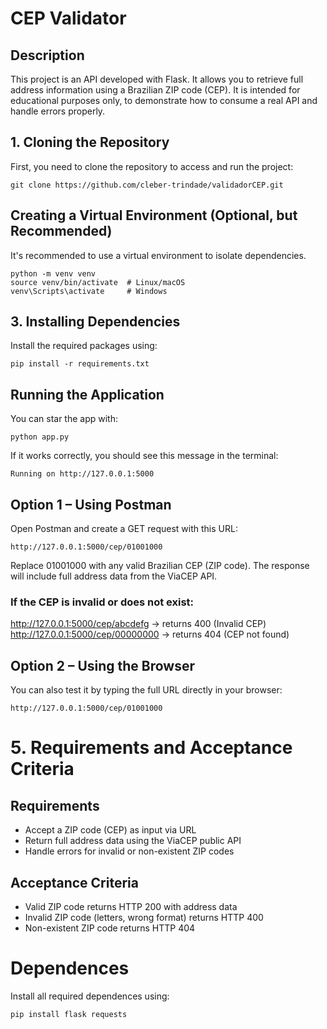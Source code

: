 <h1>CEP Validator</h1>
<h2>Description</h2>
This project is an API developed with Flask. It allows you to retrieve full address information using a Brazilian ZIP code (CEP).
It is intended for educational purposes only, to demonstrate how to consume a real API and handle errors properly.

<h2>1. Cloning the Repository</h2>
First, you need to clone the repository to access and run the project:

```
git clone https://github.com/cleber-trindade/validadorCEP.git
```
<h2>Creating a Virtual Environment (Optional, but Recommended)</h2>
It's recommended to use a virtual environment to isolate dependencies.

```
python -m venv venv
source venv/bin/activate  # Linux/macOS
venv\Scripts\activate     # Windows
```
<h2>3. Installing Dependencies </h2>
Install the required packages using:

```
pip install -r requirements.txt
```

<h2>Running the Application</h2>
You can star the app with:

```
python app.py 
```
If it works correctly, you should see this message in the terminal:

```
Running on http://127.0.0.1:5000
```
<h2>Option 1 – Using Postman</h2>
Open Postman and create a GET request with this URL:

```
http://127.0.0.1:5000/cep/01001000
```

Replace 01001000 with any valid Brazilian CEP (ZIP code).
The response will include full address data from the ViaCEP API.

<h3>If the CEP is invalid or does not exist:</h3>

http://127.0.0.1:5000/cep/abcdefg → returns 400 (Invalid CEP)
http://127.0.0.1:5000/cep/00000000 → returns 404 (CEP not found)

<h2>Option 2 – Using the Browser</h2>
You can also test it by typing the full URL directly in your browser:

```
http://127.0.0.1:5000/cep/01001000
```
<h1>5. Requirements and Acceptance Criteria</h1>
<h2>Requirements</h2>

<ul>
<li>Accept a ZIP code (CEP) as input via URL</li>
<li>Return full address data using the ViaCEP public API</li>
<li>Handle errors for invalid or non-existent ZIP codes</li>
</ul>

<h2>Acceptance Criteria</h2>
<ul>
<li>Valid ZIP code returns HTTP 200 with address data</li>
<li>Invalid ZIP code (letters, wrong format) returns HTTP 400</li>
<li>Non-existent ZIP code returns HTTP 404</li>
</ul>

<h1>Dependences</h1>
Install all required dependences using:

```
pip install flask requests
```
